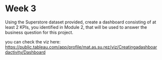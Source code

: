 # Week 3

Using the Superstore dataset provided, create a dashboard consisting of at least 2 KPIs, you identified in Module 2, that will be used to answer the business question for this project.

you can check the viz here: https://public.tableau.com/app/profile/mat.as.su.rez/viz/Creatingadashboardactivity/Dashboard
